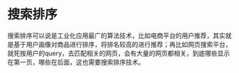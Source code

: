 # 搜索排序

搜索排序可以说是工业化应用最广的算法技术，比如电商平台的用户推荐，其实就是基于用户画像对商品进行排序，将排名较高的进行推荐；再比如网页搜索平台，就死按用户的query，去匹配相关的网页，会有大量的网页都相关，到底哪些显示在第一页，哪些在后面，这也需要搜索排序技术。

